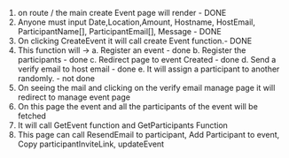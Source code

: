 1. on route / the main create Event page will render - DONE
2. Anyone must input Date,Location,Amount, Hostname, HostEmail, ParticipantName[], ParticipantEmail[], Message - DONE
3. On clicking CreateEvent it will call create Event function.- DONE
4. This function will ->
    a. Register an event - done
    b. Register the participants - done
    c. Redirect page to event Created - done
    d. Send a verify email to host email - done
    e. It will assign a participant to another randomly. - not done
5. On seeing the mail and clicking on the verify email manage page it will redirect to manage event page
6. On this page the event and all the participants of the event will be fetched
7. It will call GetEvent function and GetParticipants Function
8. This page can call ResendEmail to participant, Add Participant to event, Copy participantInviteLink, updateEvent